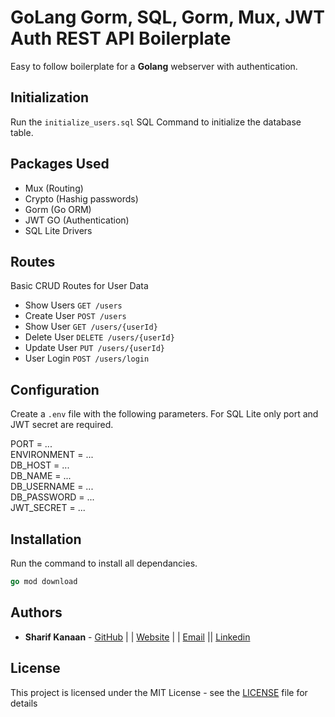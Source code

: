 # GoLang Gorm, SQL, Gorm, Mux, JWT Auth REST API Boilerplate

Easy to follow boilerplate for a **Golang** webserver with authentication.

## Initialization

Run the `initialize_users.sql` SQL Command to initialize the database table.

## Packages Used

- Mux (Routing)
- Crypto (Hashig passwords)
- Gorm (Go ORM)
- JWT GO (Authentication)
- SQL Lite Drivers

## Routes

Basic CRUD Routes for User Data

- Show Users `GET /users`
- Create User `POST /users`
- Show User `GET /users/{userId}`
- Delete User `DELETE /users/{userId}`
- Update User `PUT /users/{userId}`
- User Login `POST /users/login`

## Configuration

Create a `.env` file with the following parameters. For SQL Lite only port and JWT secret are required.

PORT = ...  
ENVIRONMENT = ... \
DB_HOST = ...\
DB_NAME = ...\
DB_USERNAME = ...\
DB_PASSWORD = ...\
JWT_SECRET = ...

## Installation

Run the command to install all dependancies.

```go
go mod download
```

## Authors

- **Sharif Kanaan** - [GitHub](https://github.com/Sharizzle) | | [Website](https://sharif.thekanaan.com/) | | [Email](mailto:sharif@thekanaan.com) || [Linkedin](https://www.linkedin.com/in/SharifKanaan/)

## License

This project is licensed under the MIT License - see the [LICENSE](LICENSE) file for details
